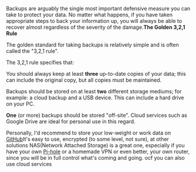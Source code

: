 Backups are arguably the single most important defensive measure you can take to protect your data. No matter what happens, if you have taken appropriate steps to back your information up, you will always be able to recover almost regardless of the severity of the damage.**The Golden 3,2,1 Rule**

The golden standard for taking backups is relatively simple and is often called the "3,2,1 rule".

The 3,2,1 rule specifies that:  

You should always keep at least **three** up-to-date copies of your data; this can include the original copy, but all copies must be maintained.  

Backups should be stored on at least **two** different storage mediums; for example: a cloud backup and a USB device. This can include a hard drive on your PC.  

**One** (or more) backups should be stored "off-site". Cloud services such as Google Drive are ideal for personal use in this regard.

Personally, I'd recommend to store your low-weight or work data on [GitHub](https://github.com/)It's easy to use, encrypted (to some level, not sure), at other solutions NAS(Network Attached Storage) is a great one, especially if you have your own [Pi-hole](https://pi-hole.net/) or a homemade VPN or even better, your own router, since you will be in full control what's coming and going. ocf you can also use cloud services 

